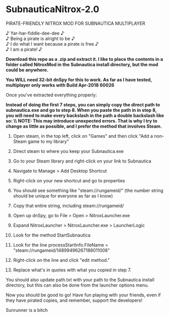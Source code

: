 # SubnauticaNitrox-2.0
PIRATE-FRIENDLY NITROX MOD FOR SUBNAUTICA MULTIPLAYER

♪ Yar-har-fiddle-dee-dee ♪\
♪ Being a pirate is alright to be ♪\
♪ I do what I want because a pirate is free ♪\
♪ I am a pirate! ♪

**Download this repo as a .zip and extract it. I like to place the contents in a folder called NitroxMod in the Subnautica install directory, but the mod could be anywhere.**

**You WILL need 32-bit dnSpy for this to work.
As far as I have tested, multiplayer only works with Build Apr-2018 60026**

Once you've extracted everything properly:

**Instead of doing the first 7 steps, you can simply copy the direct path to subnautica.exe and go to step 8. When you paste the path in in step 8, you will need to make every backslash in the path a double backslash like so: \\\\**
**NOTE: This may introduce unexpected errors. That is why I try to change as little as possible, and I prefer the method that involves Steam.**

1. Open steam, in the top left, click on "Games" and then click "Add a non-Steam game to my library"
2. Direct steam to where you keep your Subnautica.exe
3. Go to your Steam library and right-click on your link to Subnautica
4. Navigate to Manage > Add Desktop Shortcut
5. Right-click on your new shortcut and go to properties
6. You should see something like "steam://rungameid/<LOTS-OF-NUMBERS>" (the number string should be unique for everyone as far as I know)
7. Copy that entire string, including steam://rungameid/
  
  
8. Open up dnSpy, go to File > Open > NitroxLauncher.exe
9. Expand NitroxLauncher > NitroxLauncher.exe > LauncherLogic
10. Look for the method StartSubnautica
11. Look for the line processStartInfo.FileName = "steam://rungameid/14899496267188011008"  
12. Right-click on the line and click "edit method."
12. Replace what's in quotes with what you copied in step 7.

You should also update path.txt with your path to the Subnautica install directory, but this can also be done from the launcher options menu.

Now you should be good to go! Have fun playing with your friends, even if they have pirated copies, and remember, support the developers!

Sunrunner is a bitch
